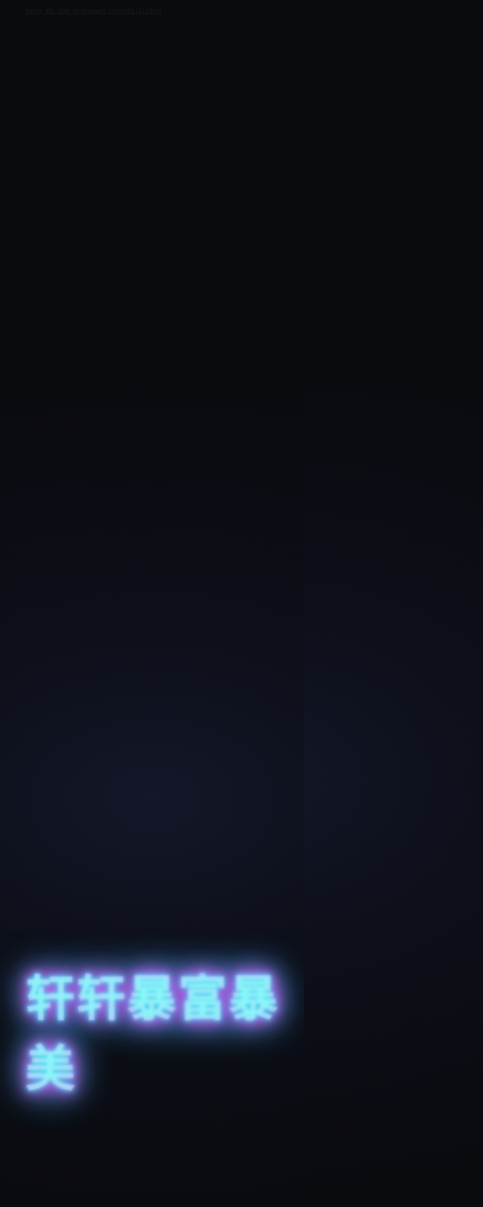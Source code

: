 [neon_kfc_link_xuanxuan_content (2).html](https://github.com/user-attachments/files/22402180/neon_kfc_link_xuanxuan_content.2.html)
<!DOCTYPE html>
<html lang="zh-CN">
<head>
  <meta charset="utf-8" />
  <meta name="viewport" content="width=device-width, initial-scale=1" />
  <title>KFC代付 · 霓虹动画</title>
  <style>
    :root{
      --bg:#0a0b0f;
      --neon1:#00fff0;
      --neon2:#ff3df5;
      --neon3:#00d1ff;
      --txt:#eaffff;
    }
    html,body{
      height:100%;
      margin:0;
      background: radial-gradient(1200px 800px at 50% 40%, #141729 0%, #0d0f1a 40%, var(--bg) 100%);
      color:var(--txt);
      font-family: "HarmonyOS Sans", "PingFang SC", "Segoe UI", Roboto, Helvetica, Arial, "Noto Sans SC", "Microsoft YaHei", sans-serif;
      overflow:hidden;
    }
    .wrap{
      position:relative;
      height:100%;
      display:grid;
      place-items:center;
      isolation:isolate;
    }
    .neon{
      font-size: clamp(36px, 10vw, 132px);
      font-weight: 800;
      letter-spacing: .05em;
      background: linear-gradient(130deg, var(--neon1), var(--neon2) 40%, var(--neon3));
      -webkit-background-clip:text;
      background-clip:text;
      color: transparent;
      text-shadow:
        0 0 6px rgba(255,255,255,.5),
        0 0 14px var(--neon1),
        0 0 26px var(--neon2),
        0 0 48px var(--neon2),
        0 0 84px var(--neon3);
      animation: glow 3.2s ease-in-out infinite, flicker 8s linear infinite;
      will-change: filter, text-shadow, transform;
      filter: drop-shadow(0 0 6px rgba(0,255,255,.35)) drop-shadow(0 0 14px rgba(255,61,245,.25));
    }
    .particles{
      position:absolute; inset:0;
      pointer-events:none;
      overflow:hidden;
      mix-blend-mode:screen;
    }
    .bubble{
      position:absolute;
      width: clamp(6px, 1.2vw, 14px);
      height: clamp(6px, 1.2vw, 14px);
      border-radius:50%;
      background: radial-gradient(circle at 30% 30%, #fff, var(--neon1) 60%, transparent 70%);
      opacity:.35;
      animation: rise linear infinite;
    }
  </style>
</head>
<body>
  <div class="wrap">
    <div class="neon" aria-label="轩轩暴富暴美">轩轩暴富暴美</div>
    <div class="particles" id="particles"></div>
  </div>

  <script>
    const container = document.getElementById('particles');
    const W = window.innerWidth, H = window.innerHeight;
    const COUNT = Math.min(80, Math.floor((W*H)/18000));
    for(let i=0;i<COUNT;i++){
      const b = document.createElement('span');
      b.className='bubble';
      const size = 6 + Math.random()*12;
      b.style.width = size+'px';
      b.style.height = size+'px';
      b.style.left = (Math.random()*100)+'%';
      b.style.top = (70 + Math.random()*30)+'%';
      b.style.animationDuration = (8 + Math.random()*12)+'s';
      b.style.animationDelay = (-Math.random()*8)+'s';
      const hue = Math.random();
      const c1 = hue<.33? 'var(--neon1)': (hue<.66? 'var(--neon2)': 'var(--neon3)');
      b.style.background = `radial-gradient(circle at 30% 30%, #fff, ${c1} 60%, transparent 70%)`;
      container.appendChild(b);
    }
    const style = document.createElement('style');
    style.textContent = `
      @keyframes glow{
        0%,100%{
          text-shadow:
            0 0 6px rgba(255,255,255,.45),
            0 0 14px var(--neon1),
            0 0 26px var(--neon2),
            0 0 48px var(--neon2),
            0 0 84px var(--neon3);
          transform: translateY(0);
        }
        50%{
          text-shadow:
            0 0 10px rgba(255,255,255,.65),
            0 0 20px var(--neon1),
            0 0 40px var(--neon2),
            0 0 70px var(--neon2),
            0 0 120px var(--neon3);
          transform: translateY(-1px);
        }
      }
      @keyframes flicker{
        0%, 2%, 4%, 8%, 100% { opacity: 1; }
        1% { opacity: .92; }
        3% { opacity: .85; }
        5% { opacity: .96; }
        7% { opacity: .88; }
      }
      @keyframes rise{
        from { transform: translateY(0) translateX(0); opacity:.0; }
        10% { opacity:.4; }
        90% { opacity:.35; }
        to { transform: translateY(-120vh) translateX(8vw); opacity:0; }
      }
    `;
    document.head.appendChild(style);

    let t;
    window.addEventListener('pointerdown', ()=>{
      const el = document.querySelector('.neon');
      el.style.animation = 'glow .9s ease-in-out 1, flicker .9s linear 1';
      clearTimeout(t);
      t = setTimeout(()=>{
        el.style.animation = 'glow 3.2s ease-in-out infinite, flicker 8s linear infinite';
      }, 900);
    });
  </script>
</body>
</html>
